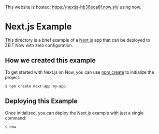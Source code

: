 This website is hosted: https://nextjs-hb36eca6f.now.sh/ using now.

# Next.js Example

This directory is a brief example of a [Next.js](https://nextjs.org) app that can be deployed to ZEIT Now with zero configuration.

## How we created this example

To get started with Next.js on Now, you can use [npm create](https://www.npmjs.com/package/create-next-app) to initialize the project:

```shell
$ npm create next-app my-app
```

## Deploying this Example

Once initialized, you can deploy the Next.js example with just a single command:

```shell
$ now
```
